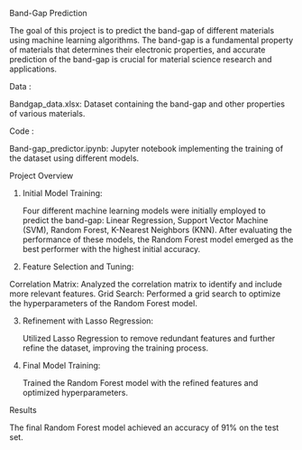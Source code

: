 Band-Gap Prediction

The goal of this project is to predict the band-gap of different materials using machine learning algorithms. The band-gap is a fundamental property of materials that determines their electronic properties, and accurate prediction of the band-gap is crucial for material science research and applications.

Data :

Bandgap_data.xlsx: Dataset containing the band-gap and other properties of various materials.

Code :

Band-gap_predictor.ipynb: Jupyter notebook implementing the training of the dataset using different models.

Project Overview

1. Initial Model Training:

   Four different machine learning models were initially employed to predict the band-gap: Linear Regression, Support Vector Machine (SVM), Random Forest, K-Nearest Neighbors (KNN).
   After evaluating the performance of these models, the Random Forest model emerged as the best performer with the highest initial accuracy.

2. Feature Selection and Tuning:

  Correlation Matrix: Analyzed the correlation matrix to identify and include more relevant features.
  Grid Search: Performed a grid search to optimize the hyperparameters of the Random Forest model.

3. Refinement with Lasso Regression:

   Utilized Lasso Regression to remove redundant features and further refine the dataset, improving the training process.

4. Final Model Training:

   Trained the Random Forest model with the refined features and optimized hyperparameters.

Results

The final Random Forest model achieved an accuracy of 91% on the test set.
